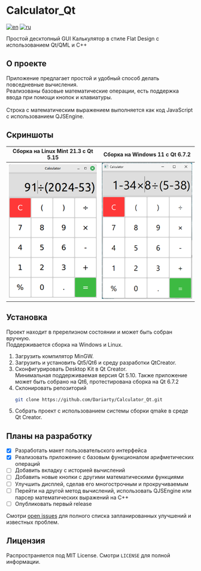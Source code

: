 # Calculator_Qt

[![en](https://img.shields.io/badge/lang-en-blue.svg)](https://github.com/Dariarty/Calculator_Qt/blob/main/README.md)
[![ru](https://img.shields.io/badge/lang-ru-red.svg)](https://github.com/Dariarty/Calculator_Qt/blob/main/README.ru.md)

Простой десктопный GUI Калькулятор в стиле Flat Design с использованием Qt/QML и C++

## О проекте

Приложение предлагает простой и удобный способ делать повседневные вычисления. </br>
Реализованы базовые математические операции, есть поддержка ввода при помощи кнопок и клавиатуры. </br>
</br>
Строка с математическим выражением выполняется как код JavaScript с использованием QJSEngine. </br>

## Скриншоты

| Сборка на Linux Mint 21.3 с Qt 5.15 | Сборка на Windows 11 с Qt 6.7.2 |
| --- | --- |
![alt text](assets/screenshot_linuxmint.png) | ![alt text](assets/screenshot_windows11.png)

## Установка
Проект находит в пререлизном состоянии и может быть собран вручную.</br>
Поддерживается сборка на Windows и Linux.</br>
1.  Загрузить компилятор MinGW.</br>
2.  Загрузить и установить Qt5/Qt6 и среду разработки QtCreator.</br>
3.  Сконфигурировать Desktop Kit в Qt Creator. </br>
    Минимальная поддерживаемая версия Qt 5.10. Также приложение может быть собрано на Qt6, протестирована сборка на Qt 6.7.2 </br>
4.  Склонировать репозиторий
     ```sh
     git clone https://github.com/Dariarty/Calculator_Qt.git
     ```
5.  Собрать проект с использованием системы сборки qmake в среде Qt Creator.</br>

## Планы на разработку

- [x] Разработать макет пользовательского интерфейса
- [x] Реализовать приложение с базовым функционалом арифметических операций
- [ ] Добавить вкладку с историей вычислений
- [ ] Добавить новые кнопки с другими математическими функциями
- [ ] Улучшить дисплей, сделав его многострочным и прокручиваемым
- [ ] Перейти на другой метод вычислений, использовать QJSEngine или парсер математических выражений на C++
- [ ] Опубликовать первый release

Смотри [open issues](https://github.com/Dariarty/Calculator_Qt/issues) для полного списка запланированных улучшений и известных проблем.

## Лицензия

Распространяется под MIT License. Смотри `LICENSE` для полной информации.
